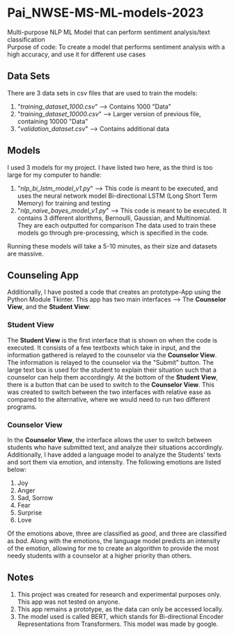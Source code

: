 # Pai_NWSE-MS-ML-models-2023
Multi-purpose NLP ML Model that can perform sentiment analysis/text classification  
Purpose of code: To create a model that performs sentiment analysis with a high accuracy, and use it for different use cases  
## Data Sets  
There are 3 data sets in csv files that are used to train the models:  
1. "*training_dataset_1000.csv*" --> Contains 1000 "Data"
2. "*training_dataset_10000.csv*" --> Larger version of previous file, containing 10000 "Data"
3. "*validation_dataset.csv*" --> Contains additional data  
## Models  
I used 3 models for my project. I have listed two here, as the third is too large for my computer to handle:
1. "*nlp_bi_lstm_model_v1.py*" --> This code is meant to be executed, and uses the neural network model Bi-directional LSTM (Long Short Term Memory) for training and testing
2. "*nlp_naive_bayes_model_v1.py*" --> This code is meant to be executed. It contains 3 different alorithms, Bernoulli, Gaussian, and Multinomial. They are each outputted for comparison
The data used to train these models go through pre-processing, which is specified in the code.
  
Running these models will take a 5-10 minutes, as their size and datasets are massive.
## Counseling App
Additionally, I have posted a code that creates an prototype-App using the Python Module Tkinter. This app has two main interfaces --> The **Counselor View**, and the **Student View**:
### Student View
The **Student View** is the first interface that is shown on when the code is executed. It consists of a few textboxts which take in input, and the information gathered is relayed to the counselor via the **Counselor View**. The information is relayed to the counselor via the "Submit" button. The large text box is used for the student to explain their situation such that a counselor can help them accordingly. At the bottom of the **Student View**, there is a button that can be used to switch to the **Counselor View**. This was created to switch between the two interfaces with relative ease as compared to the alternative, where we would need to run two different programs.
### Counselor View
In the **Counselor View**, the interface allows the user to switch between students who have submitted text, and analyze their situations accordingly. Additionally, I have added a language model to analyze the Students' texts and sort them via emotion, and intensity. The following emotions are listed below:  
1. Joy
2. Anger
3. Sad, Sorrow
4. Fear
5. Surprise
6. Love  
   
Of the emotions above, three are classified as *good*, and three are classified as *bad*. Along with the emotions, the language model predicts an intensity of the emotion, allowing for me to create an algorithm to provide the most needy students with a counselor at a higher priority than others.
## Notes
1. This project was created for research and experimental purposes only. This app was not tested on anyone.
2. This app remains a prototype, as the data can only be accessed locally.
3. The model used is called BERT, which stands for Bi-directional Encoder Representations from Transformers. This model was made by google.
